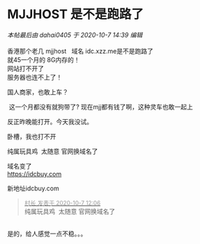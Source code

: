 # MJJHOST 是不是跑路了


<i class="pstatus"> 本帖最后由 dahai0405 于 2020-10-7 14:39 编辑 </i><br />
<br />
香港那个老几 mjjhost&nbsp; &nbsp;域名 idc.xzz.me是不是跑路了<br />
就45一个月的 8G内存的！<br />
网站打不开了 <br />
服务器也连不上了！

国人商家，也敢上车？

<img src="static/image/smiley/default/lol.gif" smilieid="12" border="0" alt="" /> 这一个月都没有就狗带了? 现在mjj都有钱了啊，这种灵车也敢一起上

反正昨晚能打开。今天我没试。

卧槽，我也打不开

纯属玩具鸡&nbsp;&nbsp;太随意 官网换域名了 

域名变了<br />
https://idcbuy.com

新地址idcbuy.com<img id="aimg_GjOv1" onclick="zoom(this, this.src, 0, 0, 0)" class="zoom" src="https://cdn.jsdelivr.net/gh/hishis/forum-master/public/images/patch.gif" onmouseover="img_onmouseoverfunc(this)" onload="thumbImg(this)" border="0" alt="" />

<div class="quote"><blockquote><font size="2"><a href="https://www.hostloc.com/forum.php?mod=redirect&amp;goto=findpost&amp;pid=9267600&amp;ptid=751639" target="_blank"><font color="#999999">村长 发表于 2020-10-7 12:06</font></a></font><br />
纯属玩具鸡&nbsp;&nbsp;太随意 官网换域名了</blockquote></div><br />
是的，给人感觉一点不稳。。。
